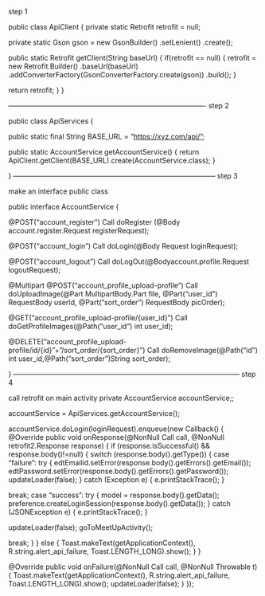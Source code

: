 step 1

public class ApiClient {
private static Retrofit retrofit = null;

private static Gson gson = new GsonBuilder()
.setLenient()
.create();

public static Retrofit getClient(String baseUrl) {
if(retrofit == null) {
retrofit = new Retrofit.Builder()
.baseUrl(baseUrl)
.addConverterFactory(GsonConverterFactory.create(gson))
.build();
}

return retrofit;
}
}

————————————————————————————-
step 2

public class ApiServices {

public static final String BASE_URL = “https://xyz.com/api/”;

public static AccountService getAccountService() {
return ApiClient.getClient(BASE_URL).create(AccountService.class);
}

}
—————————————————————————————
step 3

make an interface public class

public interface AccountService {

@POST(“account_register”)
Call doRegister (@Body account.register.Request registerRequest);

@POST(“account_login”)
Call doLogin(@Body Request loginRequest);

@POST(“account_logout”)
Call doLogOut(@Bodyaccount.profile.Request logoutRequest);

@Multipart
@POST(“account_profile_upload-profile”)
Call doUploadImage(@Part MultipartBody.Part file, @Part(“user_id”) RequestBody userId, @Part(“sort_order”) RequestBody picOrder);

@GET(“account_profile_upload-profile/{user_id}”)
Call doGetProfileImages(@Path(“user_id”) int user_id);

@DELETE(“account_profile_upload-profile/id/{id}”+”/sort_order/{sort_order}”)
Call doRemoveImage(@Path(“id”) int user_id,@Path(“sort_order”)String sort_order);

}
————————————————————————————————–
step 4

call retrofit on main activity
private AccountService accountService;;

accountService = ApiServices.getAccountService();

accountService.doLogin(loginRequest).enqueue(new Callback() {
@Override
public void onResponse(@NonNull Call call, @NonNull retrofit2.Response response) {
if (response.isSuccessful() && response.body()!=null) {
switch (response.body().getType()) {
case “failure”:
try {
edtEmailid.setError(response.body().getErrors().getEmail());
edtPassword.setError(response.body().getErrors().getPassword());
updateLoader(false);
} catch (Exception e) {
e.printStackTrace();
}

break;
case “success”:
try {
model = response.body().getData();
preference.createLoginSession(response.body().getData());
} catch (JSONException e) {
e.printStackTrace();
}

updateLoader(false);
goToMeetUpActivity();

break;
}
} else {
Toast.makeText(getApplicationContext(), R.string.alert_api_failure, Toast.LENGTH_LONG).show();
}
}

@Override
public void onFailure(@NonNull Call call, @NonNull Throwable t) {
Toast.makeText(getApplicationContext(), R.string.alert_api_failure, Toast.LENGTH_LONG).show();
updateLoader(false);
}
});

